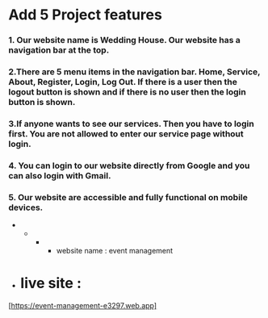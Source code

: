 # Add 5 Project features
### 1. Our website name is Wedding House. Our website has a navigation bar at the top.

### 2.There are 5 menu items in the navigation bar. Home, Service, About, Register, Login, Log Out. If there is a user then the logout button is shown and if there is no user then the login button is shown.
 
### 3.If anyone wants to see our services. Then you have to login first. You are not allowed to enter our service page without login.

### 4. You can login to our website directly from Google and you can also login with Gmail.

### 5. Our website  are accessible and fully functional on mobile devices.


  - - - - website name  : event management



   * # live site :
   [https://event-management-e3297.web.app]